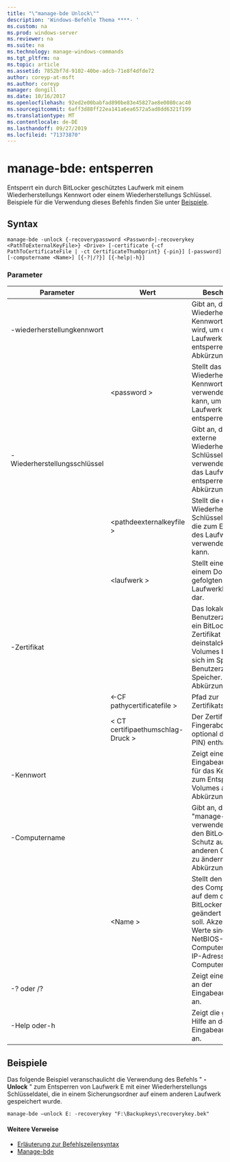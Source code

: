 ```yaml
---
title: "\"manage-bde Unlock\""
description: 'Windows-Befehle Thema ****- '
ms.custom: na
ms.prod: windows-server
ms.reviewer: na
ms.suite: na
ms.technology: manage-windows-commands
ms.tgt_pltfrm: na
ms.topic: article
ms.assetid: 7852bf7d-9102-40be-adcb-71e8f4dfde72
author: coreyp-at-msft
ms.author: coreyp
manager: dongill
ms.date: 10/16/2017
ms.openlocfilehash: 92ed2e00babfad890be83e45827ae8e0080cac40
ms.sourcegitcommit: 6aff3d88ff22ea141a6ea6572a5ad8dd6321f199
ms.translationtype: MT
ms.contentlocale: de-DE
ms.lasthandoff: 09/27/2019
ms.locfileid: "71373870"
---
```

# <a name="manage-bde-unlock"></a>manage-bde: entsperren



Entsperrt ein durch BitLocker geschütztes Laufwerk mit einem Wiederherstellungs Kennwort oder einem Wiederherstellungs Schlüssel. Beispiele für die Verwendung dieses Befehls finden Sie unter [Beispiele](#BKMK_Examples).

## <a name="syntax"></a>Syntax

```
manage-bde -unlock {-recoverypassword <Password>|-recoverykey <PathToExternalKeyFile>} <Drive> [-certificate {-cf PathToCertificateFile | -ct CertificateThumbprint} {-pin}] [-password] [-computername <Name>] [{-?|/?}] [{-help|-h}]
```

### <a name="parameters"></a>Parameter

|Parameter|Wert|Beschreibung|
|---------|-----|-----------|
|-wiederherstellungkennwort||Gibt an, dass ein Wiederherstellungs Kennwort verwendet wird, um das Laufwerk zu entsperren. Abkürzung:-RP|
||\<password >|Stellt das Wiederherstellungs Kennwort dar, das verwendet werden kann, um das Laufwerk zu entsperren.|
|-Wiederherstellungsschlüssel||Gibt an, dass eine externe Wiederherstellungs Schlüsseldatei verwendet wird, um das Laufwerk zu entsperren. Abkürzung:-RK|
||\<pathdeexternalkeyfile >|Stellt die externe Wiederherstellungs Schlüsseldatei dar, die zum Entsperren des Laufwerks verwendet werden kann.|
||\<laufwerk >|Stellt einen von einem Doppelpunkt gefolgten Laufwerkbuchstaben dar.|
|-Zertifikat||Das lokale Benutzerzertifikat für ein BitLocker-Zertifikat zum deinstalcken des Volumes befindet sich im Speiche-Benutzerzertifikat Speicher. Abkürzung:-CERT|
||<-CF pathycertificatefile >|Pfad zur Zertifikatsdatei|
||< CT certifipaethumschlag-Druck >|Der Zertifikat Fingerabdruck, der optional die PIN (-PIN) enthalten kann.|
|-Kennwort||Zeigt eine Eingabeaufforderung für das Kennwort zum Entsperren des Volumes an. Abkürzung:-PW|
|-Computername||Gibt an, dass "manage-bde. exe verwendet wird, um den BitLocker-Schutz auf einem anderen Computer zu ändern. Abkürzung:-CN|
||\<Name >|Stellt den Namen des Computers dar, auf dem der BitLocker-Schutz geändert werden soll. Akzeptierte Werte sind der NetBIOS-Name des Computers und die IP-Adresse des Computers.|
|-? oder /?||Zeigt eine kurze Hilfe an der Eingabeaufforderung an.|
|-Help oder-h||Zeigt die gesamte Hilfe an der Eingabeaufforderung an.|

## <a name="BKMK_Examples"></a>Beispiele

Das folgende Beispiel veranschaulicht die Verwendung des Befehls " **-Unlock** " zum Entsperren von Laufwerk E mit einer Wiederherstellungs Schlüsseldatei, die in einem Sicherungsordner auf einem anderen Laufwerk gespeichert wurde.
```
manage-bde –unlock E: -recoverykey "F:\Backupkeys\recoverykey.bek"
```

#### <a name="additional-references"></a>Weitere Verweise

-   [Erläuterung zur Befehlszeilensyntax](command-line-syntax-key.md)
-   [Manage-bde](manage-bde.md)